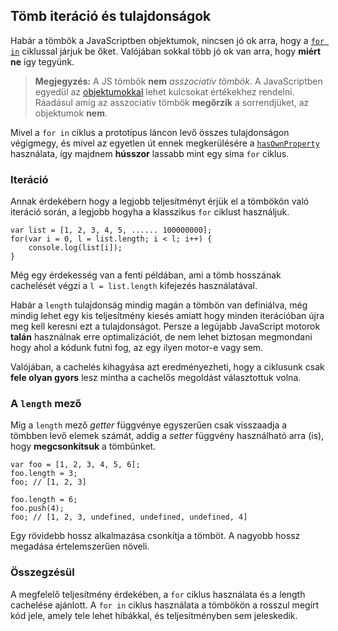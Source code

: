 ﻿## Tömb iteráció és tulajdonságok

Habár a tömbök a JavaScriptben objektumok, nincsen jó ok arra, hogy a [`for in`](#object.forinloop) ciklussal járjuk be őket. 
Valójában sokkal több jó ok van arra, hogy **miért ne** így tegyünk.

> **Megjegyzés:** A JS tömbök **nem** *asszociatív tömbök*. A JavaScriptben egyedül
> az [objektumokkal](#object.general) lehet kulcsokat értékekhez rendelni. Ráadásul
> amíg az asszociatív tömbök **megőrzik** a sorrendjüket, az objektumok **nem**.

Mivel a `for in` ciklus a prototípus láncon levő összes tulajdonságon végigmegy,
és mivel az egyetlen út ennek megkerülésére a [`hasOwnProperty`](#object.hasownproperty) használata, így majdnem **hússzor** 
lassabb mint egy sima `for` ciklus.

### Iteráció

Annak érdekébern hogy a legjobb teljesítményt érjük el a tömbökön való iteráció során,
a legjobb hogyha a klasszikus `for` ciklust használjuk.

    var list = [1, 2, 3, 4, 5, ...... 100000000];
    for(var i = 0, l = list.length; i < l; i++) {
        console.log(list[i]);
    }

Még egy érdekesség van a fenti példában, ami a tömb hosszának cachelését végzi
a `l = list.length` kifejezés használatával.

Habár a `length` tulajdonság mindig magán a tömbön van definiálva, még mindig
lehet egy kis teljesítmény kiesés amiatt hogy minden iterációban újra meg kell
keresni ezt a tulajdonságot. Persze a legújabb JavaScript motorok **talán**
használnak erre optimalizációt, de nem lehet biztosan megmondani hogy ahol a kódunk
futni fog, az egy ilyen motor-e vagy sem.

Valójában, a cachelés kihagyása azt eredményezheti, hogy a ciklusunk csak 
**fele olyan gyors** lesz mintha a cachelős megoldást választottuk volna.

### A `length` mező

Míg a `length` mező *getter* függvénye egyszerűen csak visszaadja a tömbben
levő elemek számát, addig a *setter* függvény használható arra (is), hogy
**megcsonkítsuk** a tömbünket.

    var foo = [1, 2, 3, 4, 5, 6];
    foo.length = 3;
    foo; // [1, 2, 3]

    foo.length = 6;
    foo.push(4);
    foo; // [1, 2, 3, undefined, undefined, undefined, 4]

Egy rövidebb hossz alkalmazása csonkítja a tömböt. A nagyobb hossz megadása
értelemszerűen növeli.

### Összegzésül

A megfelelő teljesítmény érdekében, a `for` ciklus használata és a length cachelése
ajánlott. A `for in` ciklus használata a tömbökön a rosszul megírt kód jele, amely
tele lehet hibákkal, és teljesítményben sem jeleskedik.

